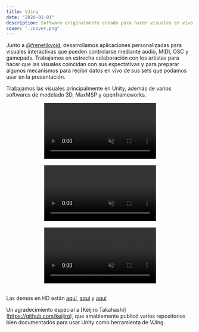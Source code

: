 ```yaml
---
title: VJing
date: "2020-01-01"
description: Software originalmente creado para hacer visuales en vivo en diferentes performances.
cover: "./cover.png"
---
```



Junto a [@frenetikvoid](https://www.frenetikvoid.com/), desarrollamos aplicaciones personalizadas para visuales interactivas que pueden controlarse mediante audio, MIDI, OSC y gamepads.
Trabajamos en estrecha colaboración con los artistas para hacer que las visuales coincidan con sus expectativas y para preparar algunos mecanismos para recibir datos en vivo de sus sets que podamos usar en la presentación.

Trabajamos las visuales principalmente en Unity, además de varios softwares de modelado 3D, MaxMSP y openframeworks.

<center>
  <video autoplay loop muted style="max-width:100%">
    <source src="./v1.mp4" type="video/mp4" />
  </video>
</center>
<br>

<center>
  <video autoplay loop muted style="max-width:100%">
    <source src="./v2.mp4" type="video/mp4" />
  </video>
</center>
<br>

<center>
  <video autoplay loop muted style="max-width:100%">
    <source src="./v3.mp4" type="video/mp4" />
  </video>
</center>
<br>

Las demos en HD están [aquí](https://vimeo.com/391379036), [aquí](https://vimeo.com/391379083) y [aquí](https://vimeo.com/391379244)

Un agradecimiento especial a [Keijiro Takahashi] (https://github.com/keijiro), que amablemente publicó varios repositorios bien documentados para usar Unity como herramienta de VJing.
